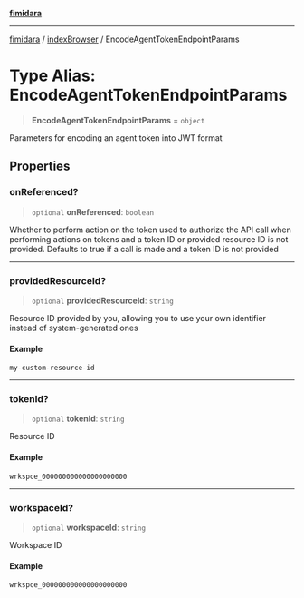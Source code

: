 [**fimidara**](../../README.md)

***

[fimidara](../../modules.md) / [indexBrowser](../README.md) / EncodeAgentTokenEndpointParams

# Type Alias: EncodeAgentTokenEndpointParams

> **EncodeAgentTokenEndpointParams** = `object`

Parameters for encoding an agent token into JWT format

## Properties

### onReferenced?

> `optional` **onReferenced**: `boolean`

Whether to perform action on the token used to authorize the API call when performing actions on tokens and a token ID or provided resource ID is not provided. Defaults to true if a call is made and a token ID is not provided

***

### providedResourceId?

> `optional` **providedResourceId**: `string`

Resource ID provided by you, allowing you to use your own identifier instead of system-generated ones

#### Example

```
my-custom-resource-id
```

***

### tokenId?

> `optional` **tokenId**: `string`

Resource ID

#### Example

```
wrkspce_000000000000000000000
```

***

### workspaceId?

> `optional` **workspaceId**: `string`

Workspace ID

#### Example

```
wrkspce_000000000000000000000
```
